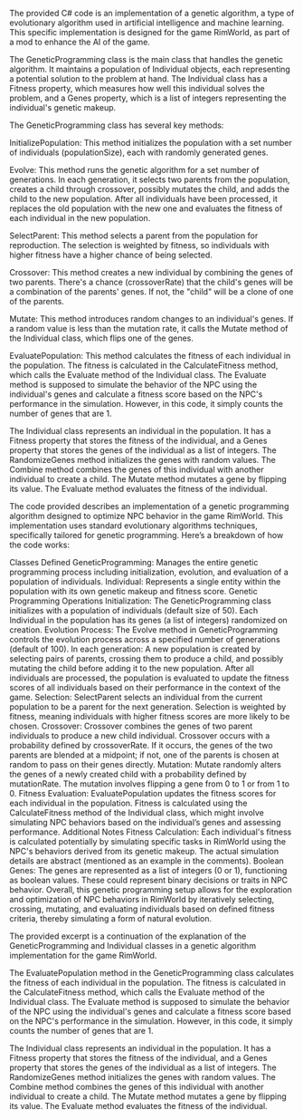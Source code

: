 The provided C# code is an implementation of a genetic algorithm, a type of evolutionary algorithm used in artificial intelligence and machine learning. This specific implementation is designed for the game RimWorld, as part of a mod to enhance the AI of the game.

The GeneticProgramming class is the main class that handles the genetic algorithm. It maintains a population of Individual objects, each representing a potential solution to the problem at hand. The Individual class has a Fitness property, which measures how well this individual solves the problem, and a Genes property, which is a list of integers representing the individual's genetic makeup.

The GeneticProgramming class has several key methods:

InitializePopulation: This method initializes the population with a set number of individuals (populationSize), each with randomly generated genes.

Evolve: This method runs the genetic algorithm for a set number of generations. In each generation, it selects two parents from the population, creates a child through crossover, possibly mutates the child, and adds the child to the new population. After all individuals have been processed, it replaces the old population with the new one and evaluates the fitness of each individual in the new population.

SelectParent: This method selects a parent from the population for reproduction. The selection is weighted by fitness, so individuals with higher fitness have a higher chance of being selected.

Crossover: This method creates a new individual by combining the genes of two parents. There's a chance (crossoverRate) that the child's genes will be a combination of the parents' genes. If not, the "child" will be a clone of one of the parents.

Mutate: This method introduces random changes to an individual's genes. If a random value is less than the mutation rate, it calls the Mutate method of the Individual class, which flips one of the genes.

EvaluatePopulation: This method calculates the fitness of each individual in the population. The fitness is calculated in the CalculateFitness method, which calls the Evaluate method of the Individual class. The Evaluate method is supposed to simulate the behavior of the NPC using the individual's genes and calculate a fitness score based on the NPC's performance in the simulation. However, in this code, it simply counts the number of genes that are 1.

The Individual class represents an individual in the population. It has a Fitness property that stores the fitness of the individual, and a Genes property that stores the genes of the individual as a list of integers. The RandomizeGenes method initializes the genes with random values. The Combine method combines the genes of this individual with another individual to create a child. The Mutate method mutates a gene by flipping its value. The Evaluate method evaluates the fitness of the individual.

The code provided describes an implementation of a genetic programming algorithm designed to optimize NPC behavior in the game RimWorld. This implementation uses standard evolutionary algorithms techniques, specifically tailored for genetic programming. Here’s a breakdown of how the code works:

Classes Defined
GeneticProgramming: Manages the entire genetic programming process including initialization, evolution, and evaluation of a population of individuals.
Individual: Represents a single entity within the population with its own genetic makeup and fitness score.
Genetic Programming Operations
Initialization:
The GeneticProgramming class initializes with a population of individuals (default size of 50).
Each Individual in the population has its genes (a list of integers) randomized on creation.
Evolution Process:
The Evolve method in GeneticProgramming controls the evolution process across a specified number of generations (default of 100).
In each generation:
A new population is created by selecting pairs of parents, crossing them to produce a child, and possibly mutating the child before adding it to the new population.
After all individuals are processed, the population is evaluated to update the fitness scores of all individuals based on their performance in the context of the game.
Selection:
SelectParent selects an individual from the current population to be a parent for the next generation. Selection is weighted by fitness, meaning individuals with higher fitness scores are more likely to be chosen.
Crossover:
Crossover combines the genes of two parent individuals to produce a new child individual. Crossover occurs with a probability defined by crossoverRate. If it occurs, the genes of the two parents are blended at a midpoint; if not, one of the parents is chosen at random to pass on their genes directly.
Mutation:
Mutate randomly alters the genes of a newly created child with a probability defined by mutationRate. The mutation involves flipping a gene from 0 to 1 or from 1 to 0.
Fitness Evaluation:
EvaluatePopulation updates the fitness scores for each individual in the population. Fitness is calculated using the CalculateFitness method of the Individual class, which might involve simulating NPC behaviors based on the individual’s genes and assessing performance.
Additional Notes
Fitness Calculation:
Each individual's fitness is calculated potentially by simulating specific tasks in RimWorld using the NPC's behaviors derived from its genetic makeup. The actual simulation details are abstract (mentioned as an example in the comments).
Boolean Genes:
The genes are represented as a list of integers (0 or 1), functioning as boolean values. These could represent binary decisions or traits in NPC behavior.
Overall, this genetic programming setup allows for the exploration and optimization of NPC behaviors in RimWorld by iteratively selecting, crossing, mutating, and evaluating individuals based on defined fitness criteria, thereby simulating a form of natural evolution.

The provided excerpt is a continuation of the explanation of the GeneticProgramming and Individual classes in a genetic algorithm implementation for the game RimWorld. 

The EvaluatePopulation method in the GeneticProgramming class calculates the fitness of each individual in the population. The fitness is calculated in the CalculateFitness method, which calls the Evaluate method of the Individual class. The Evaluate method is supposed to simulate the behavior of the NPC using the individual's genes and calculate a fitness score based on the NPC's performance in the simulation. However, in this code, it simply counts the number of genes that are 1.

The Individual class represents an individual in the population. It has a Fitness property that stores the fitness of the individual, and a Genes property that stores the genes of the individual as a list of integers. The RandomizeGenes method initializes the genes with random values. The Combine method combines the genes of this individual with another individual to create a child. The Mutate method mutates a gene by flipping its value. The Evaluate method evaluates the fitness of the individual.